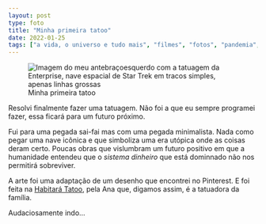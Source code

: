 ```yaml
---
layout: post
type: foto
title: "Minha primeira tatoo"
date: 2022-01-25
tags: ["a vida, o universo e tudo mais", "filmes", "fotos", "pandemia", "tatuagem"]
---
```

<figure class="gallery">
            <img src="{{ site.baseurl }}/assets/fotos/2022/01/20220125_113641.jpg" alt="Imagem do meu antebraçoesquerdo com a tatuagem da Enterprise, nave espacial de Star Trek em tracos simples, apenas linhas grossas" title="Minha primeira tatoo">
<figcaption>Minha primeira tatoo</figcaption>
</figure>
Resolvi finalmente fazer uma tatuagem. Não foi a que eu sempre programei fazer, essa ficará para um futuro próximo.  

Fui para uma pegada sai-fai mas com uma pegada minimalista. Nada como pegar uma nave icônica e que simboliza uma era utópica onde as coisas deram certo. Poucas obras que vislumbram um futuro positivo em que a humanidade entendeu que o *sistema dinheiro* que está dominnado não nos permitirá sobreviver.  

A arte foi uma adaptação de um desenho que encontrei no Pinterest. E foi feita na [Habitará Tatoo](https://www.instagram.com/haibaratattoo?igsh=MnY5dzR6bGRuc2Fk), pela Ana que, digamos assim, é a tatuadora da família.

Audaciosamente indo...